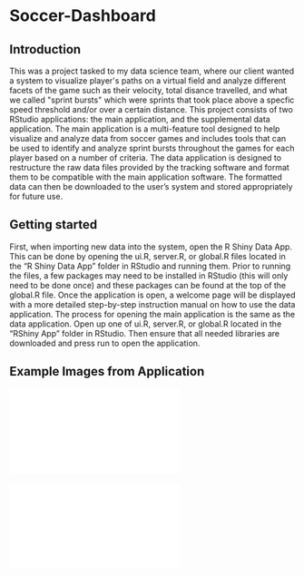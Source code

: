 # Soccer-Dashboard

## Introduction

This was a project tasked to my data science team, where our client wanted a system to visualize player's paths on a virtual field and analyze different facets of the game such as their velocity, total disance travelled, and what we called "sprint bursts" which were sprints that took place above a specfic speed threshold and/or over a certain distance. This project consists of two RStudio applications: the main application, and the supplemental data application. The main application is a multi-feature tool designed to help visualize and analyze data from soccer games and includes tools that can be used to identify and analyze sprint bursts throughout the games for each player based on a number of criteria. The data application is designed to restructure the raw data files provided by the tracking software and format them to be compatible with the main application software. The formatted data can then be downloaded to the user’s system and stored appropriately for future use.

## Getting started

First, when importing new data into the system, open the R Shiny Data App. This can be done by opening the ui.R, server.R, or global.R files located in the “R Shiny Data App” folder in RStudio and running them. Prior to running the files, a few packages may need to be installed in RStudio (this will only need to be done once) and these packages can be found at the top of the global.R file. Once the application is open, a welcome page will be displayed with a more detailed step-by-step instruction manual on how to use the data application. The process for opening the main application is the same as the data application. Open up one of ui.R, server.R, or global.R located in the “RShiny App” folder in RStudio. Then ensure that all needed libraries are downloaded and press run to open the application.

## Example Images from Application

![Player Path](Documentation/player_paths.pdf)

![Sprint Bursts](Documentation/sprint_bursts.pdf)

